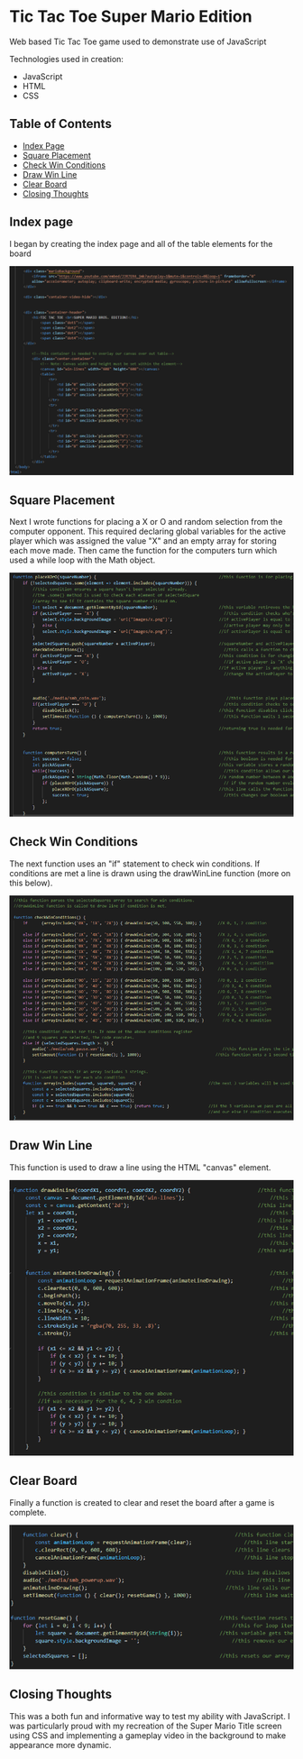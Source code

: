 # Tic Tac Toe Super Mario Edition

 Web based Tic Tac Toe game used to demonstrate use of JavaScript
 
 Technologies used in creation:
 - JavaScript
 - HTML
 - CSS
 
 ## Table of Contents
 * [Index Page](/README.md#index-page)
 * [Square Placement](/README.md#square-placement)
 * [Check Win Conditions](/README.md#check-win-conditions)
 * [Draw Win Line](/README.md#draw-win-line)
 * [Clear Board](/README.md#clear-board)
 * [Closing Thoughts](/README.md#closing-thoughts)
 
 ## Index page
 I began by creating the index page and all of the table elements for the board
 
 ![Tic-Tac-Toe index](./TicTacToe/readme_images/index.png)
 
 ## Square Placement
 Next I wrote functions for placing a X or O and random selection from the computer opponent.
 This required declaring global variables for the active player which was assigned the value "X" and an empty array for storing each move made.
 Then came the function for the computers turn which used a while loop with the Math object.
 
 ![Tic-Tac-Toe placement](./TicTacToe/readme_images/square_placement.png)
 
 ## Check Win Conditions
 The next function uses an "if" statement to check win conditions. If conditions are met a line is drawn using the drawWinLine function (more on this below).
 
 ![Tic-Tac-Toe win conditions](./TicTacToe/readme_images/win_conditions.png)
 
 ## Draw Win Line
 This function is used to draw a line using the HTML "canvas" element.
 
 ![Tic-Tac-Toe draw line](./TicTacToe/readme_images/drawing_win_line.png)

 ## Clear Board
 Finally a function is created to clear and reset the board after a game is complete.
 
 ![Tic-Tac-Toe win clear](./TicTacToe/readme_images/clearing_board.png)
 
 ## Closing Thoughts
 This was a both fun and informative way to test my ability with JavaScript. I was particularly proud with my recreation of the Super Mario Title screen using CSS and     implementing a gameplay video in the background to make appearance more dynamic. 

